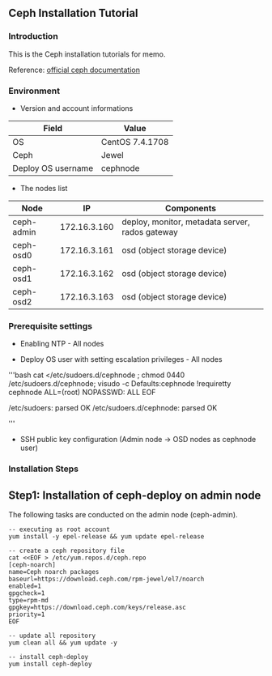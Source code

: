 ## Ceph Installation Tutorial

### Introduction
This is the Ceph installation tutorials for memo.

Reference: [official ceph documentation](http://docs.ceph.com/docs/master/)

### Environment

* Version and account informations

Field | Value
-|-
OS | CentOS 7.4.1708
Ceph | Jewel
Deploy OS username | cephnode

* The nodes list

Node | IP | Components 
-|-|-
ceph-admin | 172.16.3.160 | deploy, monitor, metadata server, rados gateway
ceph-osd0 | 172.16.3.161 | osd (object storage device)
ceph-osd1 | 172.16.3.162 | osd (object storage device)
ceph-osd2 | 172.16.3.163 | osd (object storage device)

### Prerequisite settings

* Enabling NTP - All nodes

* Deploy OS user with setting escalation privileges - All nodes

'''bash
cat <<EOF >/etc/sudoers.d/cephnode ; chmod 0440 /etc/sudoers.d/cephnode; visudo -c
Defaults:cephnode !requiretty
cephnode ALL=(root) NOPASSWD: ALL
EOF

/etc/sudoers: parsed OK
/etc/sudoers.d/cephnode: parsed OK

'''

* SSH public key configuration (Admin node -> OSD nodes as cephnode user)

### Installation Steps

## Step1: Installation of ceph-deploy on admin node

The following tasks are conducted on the admin node (ceph-admin).

```
-- executing as root account
yum install -y epel-release && yum update epel-release

-- create a ceph repository file
cat <<EOF > /etc/yum.repos.d/ceph.repo
[ceph-noarch]
name=Ceph noarch packages
baseurl=https://download.ceph.com/rpm-jewel/el7/noarch
enabled=1
gpgcheck=1
type=rpm-md
gpgkey=https://download.ceph.com/keys/release.asc
priority=1
EOF

-- update all repository
yum clean all && yum update -y

-- install ceph-deploy
yum install ceph-deploy
```






